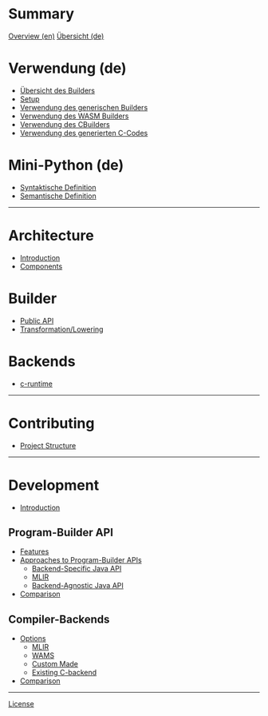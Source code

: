 <!--
SPDX-FileCopyrightText: 2024 Mini-Python Builder Contributors

SPDX-License-Identifier: CC-BY-SA-4.0

Mini-Python Builder documentation © 2024 by Mini-Python Builder Contributors is licensed under CC BY-SA 4.0.

-->

# Summary

[Overview (en)](readme.en.link.md)
[Übersicht (de)](readme.md)

# Verwendung (de)

- [Übersicht des Builders](builder.md)
- [Setup](setup.md)
- [Verwendung des generischen Builders](usage_generic_builder.md)
- [Verwendung des WASM Builders]()
- [Verwendung des CBuilders](usage_cbuilder.md)
- [Verwendung des generierten C-Codes](usage_generated_code.md)

# Mini-Python (de)

- [Syntaktische Definition](syntax_definition.md)
- [Semantische Definition](semantic_definition.md)

-----------

# Architecture

- [Introduction]()
- [Components](./architecture/components.md)

# Builder

- [Public API]()
- [Transformation/Lowering](architecture/builder/transformations_lowering.md)

# Backends

- [c-runtime](./architecture/backends/c-runtime.md)

-----------

# Contributing

- [Project Structure](./contributing/structure.md)

-----------

# Development

- [Introduction]()

## Program-Builder API

- [Features]()
- [Approaches to Program-Builder APIs]()
    - [Backend-Specific Java API]() <!-- the least specific one: both frontend and backend specific -->
    - [MLIR]() <!-- the most generic approach discussed here: neither frontend nor backend specific -->
    - [Backend-Agnostic Java API]() <!-- a middle ground: generic backend intended -->
- [Comparison]()

## Compiler-Backends

- [Options]()
    - [MLIR](development/backends/mlir.md)
    - [WAMS](development/backends/wasm.md)
    - [Custom Made]()
    - [Existing C-backend]()
- [Comparison](development/backends/comparison.md)


-----------

[License](license.link.md)
